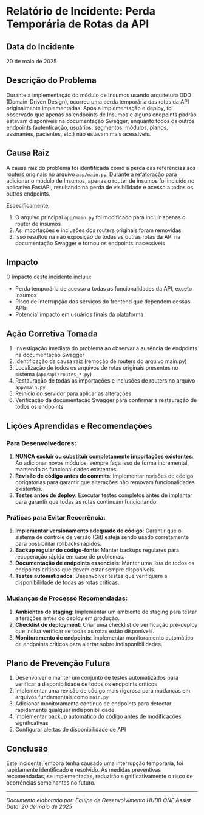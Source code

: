 # Relatório de Incidente: Perda Temporária de Rotas da API

## Data do Incidente
20 de maio de 2025

## Descrição do Problema
Durante a implementação do módulo de Insumos usando arquitetura DDD (Domain-Driven Design), ocorreu uma perda temporária das rotas da API originalmente implementadas. Após a implementação e deploy, foi observado que apenas os endpoints de Insumos e alguns endpoints padrão estavam disponíveis na documentação Swagger, enquanto todos os outros endpoints (autenticação, usuários, segmentos, módulos, planos, assinantes, pacientes, etc.) não estavam mais acessíveis.

## Causa Raiz
A causa raiz do problema foi identificada como a perda das referências aos routers originais no arquivo `app/main.py`. Durante a refatoração para adicionar o módulo de Insumos, apenas o router de insumos foi incluído no aplicativo FastAPI, resultando na perda de visibilidade e acesso a todos os outros endpoints.

Especificamente:
1. O arquivo principal `app/main.py` foi modificado para incluir apenas o router de insumos
2. As importações e inclusões dos routers originais foram removidas
3. Isso resultou na não exposição de todas as outras rotas da API na documentação Swagger e tornou os endpoints inacessíveis

## Impacto
O impacto deste incidente incluiu:
- Perda temporária de acesso a todas as funcionalidades da API, exceto Insumos
- Risco de interrupção dos serviços do frontend que dependem dessas APIs
- Potencial impacto em usuários finais da plataforma

## Ação Corretiva Tomada
1. Investigação imediata do problema ao observar a ausência de endpoints na documentação Swagger
2. Identificação da causa raiz (remoção de routers do arquivo main.py)
3. Localização de todos os arquivos de rotas originais presentes no sistema (`app/api/routes_*.py`)
4. Restauração de todas as importações e inclusões de routers no arquivo `app/main.py`
5. Reinício do servidor para aplicar as alterações
6. Verificação da documentação Swagger para confirmar a restauração de todos os endpoints

## Lições Aprendidas e Recomendações

### Para Desenvolvedores:
1. **NUNCA excluir ou substituir completamente importações existentes**: Ao adicionar novos módulos, sempre faça isso de forma incremental, mantendo as funcionalidades existentes.
2. **Revisão de código antes de commits**: Implementar revisões de código obrigatórias para garantir que alterações não removam funcionalidades existentes.
3. **Testes antes de deploy**: Executar testes completos antes de implantar para garantir que todas as rotas continuam funcionando.

### Práticas para Evitar Recorrência:
1. **Implementar versionamento adequado de código**: Garantir que o sistema de controle de versão (Git) esteja sendo usado corretamente para possibilitar rollbacks rápidos.
2. **Backup regular do código-fonte**: Manter backups regulares para recuperação rápida em caso de problemas.
3. **Documentação de endpoints essenciais**: Manter uma lista de todos os endpoints críticos que devem estar sempre disponíveis.
4. **Testes automatizados**: Desenvolver testes que verifiquem a disponibilidade de todas as rotas críticas.

### Mudanças de Processo Recomendadas:
1. **Ambientes de staging**: Implementar um ambiente de staging para testar alterações antes do deploy em produção.
2. **Checklist de deployment**: Criar uma checklist de verificação pré-deploy que inclua verificar se todas as rotas estão disponíveis.
3. **Monitoramento de endpoints**: Implementar monitoramento automático de endpoints críticos para alertar sobre indisponibilidades.

## Plano de Prevenção Futura
1. Desenvolver e manter um conjunto de testes automatizados para verificar a disponibilidade de todos os endpoints críticos
2. Implementar uma revisão de código mais rigorosa para mudanças em arquivos fundamentais como `main.py`
3. Adicionar monitoramento contínuo de endpoints para detectar rapidamente qualquer indisponibilidade
4. Implementar backup automático do código antes de modificações significativas
5. Configurar alertas de disponibilidade de API

## Conclusão
Este incidente, embora tenha causado uma interrupção temporária, foi rapidamente identificado e resolvido. As medidas preventivas recomendadas, se implementadas, reduzirão significativamente o risco de ocorrências semelhantes no futuro.

---

*Documento elaborado por: Equipe de Desenvolvimento HUBB ONE Assist*
*Data: 20 de maio de 2025*